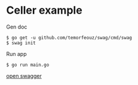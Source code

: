 # Celler example

Gen doc

```console
$ go get -u github.com/temorfeouz/swag/cmd/swag
$ swag init
```

Run app

```console
$ go run main.go
```

[open swagger](http://localhost:8080/swagger/index.html)

